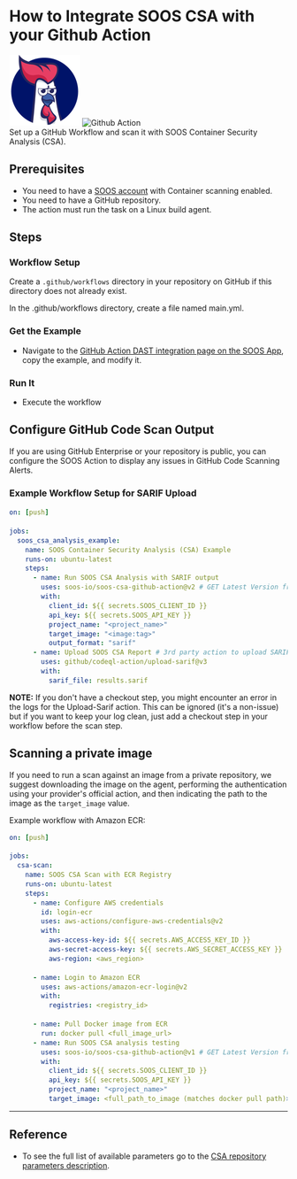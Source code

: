 # How to Integrate SOOS CSA with your Github Action
<div>
<img src="../assets/img/SOOS-Icon.png" alt="SOOS" width="128" height="128">
<img src="../assets/img/github-action.png" alt="Github Action" width="128" height="128">
</div>
Set up a GitHub Workflow and scan it with SOOS Container Security Analysis (CSA).

## Prerequisites
- You need to have a [SOOS account](https://app.soos.io/register) with Container scanning enabled.
- You need to have a GitHub repository.
- The action must run the task on a Linux build agent.

## Steps

### **Workflow Setup**

Create a `.github/workflows` directory in your repository on GitHub if this directory does not already exist.

In the .github/workflows directory, create a file named main.yml.

### **Get the Example**

* Navigate to the [GitHub Action DAST integration page on the SOOS App](https://app.soos.io/integrate/containers?id=github-actions), copy the example, and modify it.

### **Run It**

* Execute the workflow

## **Configure GitHub Code Scan Output**

If you are using GitHub Enterprise or your repository is public, you can configure the SOOS Action to display any issues in GitHub Code Scanning Alerts.

### **Example Workflow Setup for SARIF Upload**

``` yaml
on: [push]
 
jobs:
  soos_csa_analysis_example:
    name: SOOS Container Security Analysis (CSA) Example
    runs-on: ubuntu-latest
    steps:
      - name: Run SOOS CSA Analysis with SARIF output
        uses: soos-io/soos-csa-github-action@v2 # GET Latest Version from https://github.com/marketplace/actions/soos-csa
        with:
          client_id: ${{ secrets.SOOS_CLIENT_ID }}
          api_key: ${{ secrets.SOOS_API_KEY }}
          project_name: "<project_name>"
          target_image: "<image:tag>"
          output_format: "sarif"
      - name: Upload SOOS CSA Report # 3rd party action to upload SARIF results to your GitHub repository
        uses: github/codeql-action/upload-sarif@v3
        with:
          sarif_file: results.sarif
```

**NOTE:** If you don't have a checkout step, you might encounter an error in the logs for the Upload-Sarif action. This can be ignored (it's a non-issue) but if you want to keep your log clean, just add a checkout step in your workflow before the scan step.

## Scanning a private image

If you need to run a scan against an image from a private repository, we suggest downloading the image on the agent, performing the authentication using your provider's official action, and then indicating the path to the image as the `target_image` value.

Example workflow with Amazon ECR:

``` yaml
on: [push]

jobs:
  csa-scan:
    name: SOOS CSA Scan with ECR Registry
    runs-on: ubuntu-latest
    steps:
      - name: Configure AWS credentials
        id: login-ecr
        uses: aws-actions/configure-aws-credentials@v2
        with:
          aws-access-key-id: ${{ secrets.AWS_ACCESS_KEY_ID }}
          aws-secret-access-key: ${{ secrets.AWS_SECRET_ACCESS_KEY }}
          aws-region: <aws_region>

      - name: Login to Amazon ECR
        uses: aws-actions/amazon-ecr-login@v2
        with:
          registries: <registry_id>

      - name: Pull Docker image from ECR
        run: docker pull <full_image_url>
      - name: Run SOOS CSA analysis testing
        uses: soos-io/soos-csa-github-action@v1 # GET Latest Version from https://github.com/marketplace/actions/soos-csa
        with:
          client_id: ${{ secrets.SOOS_CLIENT_ID }}
          api_key: ${{ secrets.SOOS_API_KEY }}
          project_name: "<project_name>"
          target_image: <full_path_to_image (matches docker pull path)>
```

---

## Reference
* To see the full list of available parameters go to the [CSA repository parameters description](https://github.com/soos-io/soos-csa#parameters).
